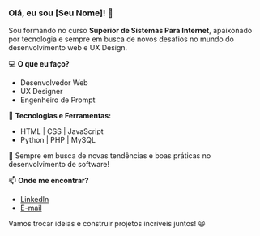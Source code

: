 ### Olá, eu sou [Seu Nome]! 👋

Sou formando no curso **Superior de Sistemas Para Internet**, apaixonado por tecnologia e sempre em busca de novos desafios no mundo do desenvolvimento web e UX Design.

💻 **O que eu faço?**

- Desenvolvedor Web
- UX Designer
- Engenheiro de Prompt

📌 **Tecnologias e Ferramentas:**

- HTML | CSS | JavaScript
- Python | PHP | MySQL

🚀 Sempre em busca de novas tendências e boas práticas no desenvolvimento de software!

📫 **Onde me encontrar?**

- [LinkedIn](https://www.linkedin.com/in/brendosilva313/)
- [E-mail](mailto:brendocastro555@gmail.com)

Vamos trocar ideias e construir projetos incríveis juntos! 😃

